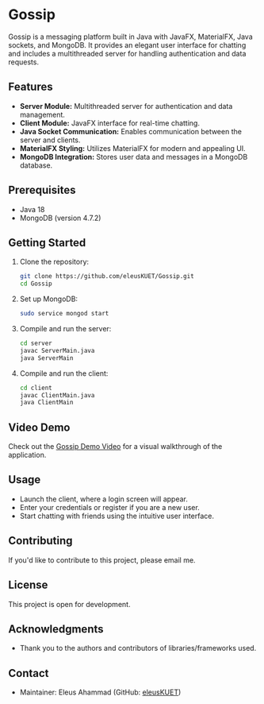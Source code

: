 # Gossip

Gossip is a messaging platform built in Java with JavaFX, MaterialFX, Java sockets, and MongoDB. It provides an elegant user interface for chatting and includes a multithreaded server for handling authentication and data requests.

## Features

- **Server Module:** Multithreaded server for authentication and data management.
- **Client Module:** JavaFX interface for real-time chatting.
- **Java Socket Communication:** Enables communication between the server and clients.
- **MaterialFX Styling:** Utilizes MaterialFX for modern and appealing UI.
- **MongoDB Integration:** Stores user data and messages in a MongoDB database.

## Prerequisites

- Java 18
- MongoDB (version 4.7.2)

## Getting Started

1. Clone the repository:

    ```bash
    git clone https://github.com/eleusKUET/Gossip.git
    cd Gossip
    ```

2. Set up MongoDB:

    ```bash
    sudo service mongod start
    ```

3. Compile and run the server:

    ```bash
    cd server
    javac ServerMain.java
    java ServerMain
    ```

4. Compile and run the client:

    ```bash
    cd client
    javac ClientMain.java
    java ClientMain
    ```
## Video Demo

Check out the [Gossip Demo Video](https://github.com/eleusKUET/Gossip/blob/main/GossipVideo.mp4) for a visual walkthrough of the application.

## Usage

- Launch the client, where a login screen will appear.
- Enter your credentials or register if you are a new user.
- Start chatting with friends using the intuitive user interface.

## Contributing

If you'd like to contribute to this project, please email me.

## License

This project is open for development.

## Acknowledgments

- Thank you to the authors and contributors of libraries/frameworks used.

## Contact

- Maintainer: Eleus Ahammad (GitHub: [eleusKUET](https://github.com/eleusKUET))


